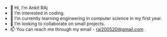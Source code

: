 - 👋 Hi, I’m Ankit RAj
- 👀 I’m interested in coding.
- 🌱 I’m currently learning engineering in computer science in my first year.
- 💞️ I’m looking to collaborate on small projects.
- 📫 You can reach me through my email - raj200520@gmail.com .


<!---
ankit8jst/ankit8jst is a ✨ special ✨ repository because its `README.md` (this file) appears on your GitHub profile.
You can click the Preview link to take a look at your changes.
--->

